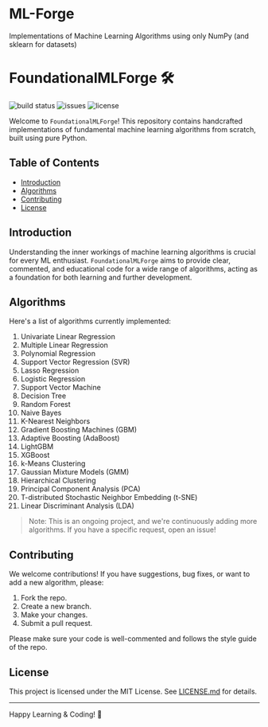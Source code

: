 # ML-Forge
Implementations of Machine Learning Algorithms using only NumPy (and sklearn for datasets)

# FoundationalMLForge 🛠️

![build status](https://img.shields.io/badge/build-passing-brightgreen)
![issues](https://img.shields.io/github/issues/YourUsername/FoundationalMLForge)
![license](https://img.shields.io/github/license/YourUsername/FoundationalMLForge)

Welcome to `FoundationalMLForge`! This repository contains handcrafted implementations of fundamental machine learning algorithms from scratch, built using pure Python.

## Table of Contents

- [Introduction](#introduction)
- [Algorithms](#algorithms)
- [Contributing](#contributing)
- [License](#license)

## Introduction

Understanding the inner workings of machine learning algorithms is crucial for every ML enthusiast. `FoundationalMLForge` aims to provide clear, commented, and educational code for a wide range of algorithms, acting as a foundation for both learning and further development.

## Algorithms

Here's a list of algorithms currently implemented:

1. Univariate Linear Regression
2. Multiple Linear Regression
3. Polynomial Regression
4. Support Vector Regression (SVR)
5. Lasso Regression
6. Logistic Regression
7. Support Vector Machine
8. Decision Tree
9. Random Forest
10. Naive Bayes
11. K-Nearest Neighbors
12. Gradient Boosting Machines (GBM)
13. Adaptive Boosting (AdaBoost)
14. LightGBM
15. XGBoost
16. k-Means Clustering
17. Gaussian Mixture Models (GMM)
18. Hierarchical Clustering
19. Principal Component Analysis (PCA)
20. T-distributed Stochastic Neighbor Embedding (t-SNE)
21. Linear Discriminant Analysis (LDA)

> Note: This is an ongoing project, and we're continuously adding more algorithms. If you have a specific request, open an issue!

## Contributing

We welcome contributions! If you have suggestions, bug fixes, or want to add a new algorithm, please:

1. Fork the repo.
2. Create a new branch.
3. Make your changes.
4. Submit a pull request.

Please make sure your code is well-commented and follows the style guide of the repo.

## License

This project is licensed under the MIT License. See [LICENSE.md](./LICENSE.md) for details.

---

Happy Learning & Coding! 🚀


